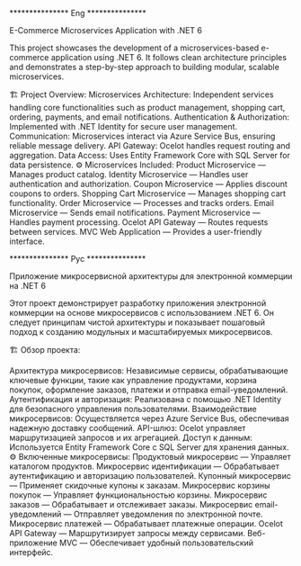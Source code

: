 ***************  Eng  ***************

E-Commerce Microservices Application with .NET 6

This project showcases the development of a microservices-based e-commerce application using .NET 6. 
It follows clean architecture principles and demonstrates a step-by-step approach to building modular, scalable microservices.

🏗 Project Overview:
Microservices Architecture: Independent services handling core functionalities such as product management, shopping cart, ordering, payments, and email notifications.
Authentication & Authorization: Implemented with .NET Identity for secure user management.
Communication: Microservices interact via Azure Service Bus, ensuring reliable message delivery.
API Gateway: Ocelot handles request routing and aggregation.
Data Access: Uses Entity Framework Core with SQL Server for data persistence.
⚙️ Microservices Included:
Product Microservice — Manages product catalog.
Identity Microservice — Handles user authentication and authorization.
Coupon Microservice — Applies discount coupons to orders.
Shopping Cart Microservice — Manages shopping cart functionality.
Order Microservice — Processes and tracks orders.
Email Microservice — Sends email notifications.
Payment Microservice — Handles payment processing.
Ocelot API Gateway — Routes requests between services.
MVC Web Application — Provides a user-friendly interface.

***************  Рус  ***************

Приложение микросервисной архитектуры для электронной коммерции на .NET 6

Этот проект демонстрирует разработку приложения электронной коммерции на основе микросервисов с использованием .NET 6. 
Он следует принципам чистой архитектуры и показывает пошаговый подход к созданию модульных и масштабируемых микросервисов.

🏗 Обзор проекта:

Архитектура микросервисов: Независимые сервисы, обрабатывающие ключевые функции, такие как управление продуктами, корзина покупок, оформление заказов, платежи и отправка email-уведомлений.
Аутентификация и авторизация: Реализована с помощью .NET Identity для безопасного управления пользователями.
Взаимодействие микросервисов: Осуществляется через Azure Service Bus, обеспечивая надежную доставку сообщений.
API-шлюз: Ocelot управляет маршрутизацией запросов и их агрегацией.
Доступ к данным: Используется Entity Framework Core с SQL Server для хранения данных.
⚙️ Включенные микросервисы:
Продуктовый микросервис — Управляет каталогом продуктов.
Микросервис идентификации — Обрабатывает аутентификацию и авторизацию пользователей.
Купонный микросервис — Применяет скидочные купоны к заказам.
Микросервис корзины покупок — Управляет функциональностью корзины.
Микросервис заказов — Обрабатывает и отслеживает заказы.
Микросервис email-уведомлений — Отправляет уведомления по электронной почте.
Микросервис платежей — Обрабатывает платежные операции.
Ocelot API Gateway — Маршрутизирует запросы между сервисами.
Веб-приложение MVC — Обеспечивает удобный пользовательский интерфейс.
